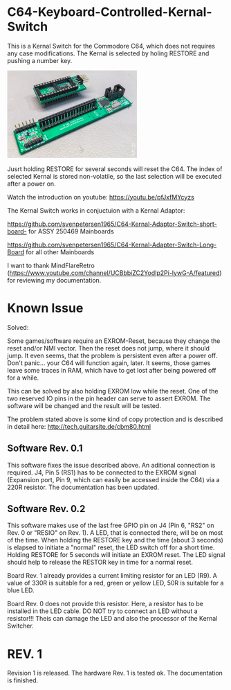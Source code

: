 # C64-Keyboard-Controlled-Kernal-Switch
This is a Kernal Switch for the Commodore C64, which does not requires any case modifications. The Kernal is selected by holing RESTORE and pushing a number key. 

<img src="https://github.com/svenpetersen1965/C64-Keyboard-Controlled-Kernal-Switch/blob/master/Rev.%200/pictures/2195_-_KA%26KSw.JPG" width="300" alt="Kernal Switch and Kernal Adaptor">

Jusrt holding RESTORE for several seconds will reset the C64. The index of selected Kernal is stored non-volatile, so the last selection will be executed after a power on.

Watch the introduction on youtube: https://youtu.be/pfJxfMYcyzs

The Kernal Switch works in conjuctuion with a Kernal Adaptor:

https://github.com/svenpetersen1965/C64-Kernal-Adaptor-Switch-short-board- for ASSY 250469 Mainboards

https://github.com/svenpetersen1965/C64-Kernal-Adapter-Switch-Long-Board for all other Mainboards

I want to thank MindFlareRetro (https://www.youtube.com/channel/UCBbbiZC2YodIp2Pi-lywG-A/featured) for reviewing my documentation.

# Known Issue
Solved:

Some games/software require an EXROM-Reset, because they change the reset and/or NMI vector. Then the reset does not jump, where it should jump. It even seems, that the problem is persistent even after a power off. Don't panic... your C64 will function again, later. It seems, those games leave some traces in RAM, which have to get lost after being powered off for a while. 

This can be solved by also holding EXROM low while the reset. One of the two reserved IO pins in the pin header can serve to assert EXROM. The software will be changed and the result will be tested.

The problem stated above is some kind of copy protection and is described in detail here: http://tech.guitarsite.de/cbm80.html 

## Software Rev. 0.1
This software fixes the issue described above. An aditional connection is required. J4, Pin 5 (RS1) has to be connected to the EXROM signal (Expansion port, Pin 9, which can easily be accessed inside the C64) via a 220R resistor. The documentation has been updated.

## Software Rev. 0.2
This software makes use of the last free GPIO pin on J4 (Pin 6, "RS2" on Rev. 0 or "RESIO" on Rev. 1). A LED, that is connected there, will be on most of the time. When holding the RESTORE key and the time (about 3 seconds) is elapsed to initiate a "normal" reset, the LED switch off for a short time. Holding RESTORE for 5 seconds will initiate an EXROM reset. The LED signal should help to release the RESTOR key in time for a normal reset.

Board Rev. 1 already provides a current limiting resistor for an LED (R9). A value of 330R is suitable for a red, green or yellow LED, 50R is suitable for a blue LED.

Board Rev. 0 does not provide this resistor. Here, a resistor has to be installed in the LED cable. DO NOT try to connect an LED without a resistor!!! Theis can damage the LED and also the processor of the Kernal Switcher.  

# REV. 1
Revision 1 is released. The hardware Rev. 1 is tested ok. The documentation is finished.

